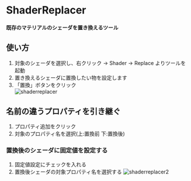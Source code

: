 # ShaderReplacer
#### 既存のマテリアルのシェーダを置き換えるツール  
  
## 使い方
1. 対象のシェーダを選択し、右クリック -> Shader -> Replace よりツールを起動  
1. 置き換えるシェーダに置換したい物を設定します  
1. 「置換」ボタンをクリック  
![shaderreplacer](https://user-images.githubusercontent.com/17733911/46478585-45cb5280-c828-11e8-9fb9-4d9867f7df1f.gif)

## 名前の違うプロパティを引き継ぐ
1. プロパティ追加をクリック  
1. 対象のプロパティ名を選択(上:置換前 下:置換後)  
### 置換後のシェーダに固定値を設定する
1. 固定値設定にチェックを入れる  
1. 置換後シェーダの対象プロパティ名を選択する
![shaderreplacer2](https://user-images.githubusercontent.com/17733911/46478594-49f77000-c828-11e8-9c66-27a74eadb988.gif)

